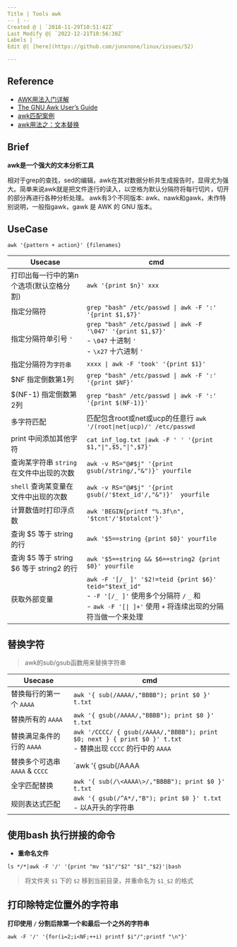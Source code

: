 ```yaml
---
Title | Tools awk
-- | --
Created @ | `2018-11-29T10:51:42Z`
Last Modify @| `2022-12-21T10:56:38Z`
Labels | ``
Edit @| [here](https://github.com/junxnone/linux/issues/52)

---
```

## Reference
- [AWK用法入门详解](https://www.cnblogs.com/losbyday/p/5854707.html)
- [The GNU Awk User’s Guide](http://www.gnu.org/software/gawk/manual/gawk.html)
- [awk匹配案例](https://blog.csdn.net/qq_42224274/article/details/82584801)
- [awk用法之：文本替换](https://www.jianshu.com/p/d90f8a2ecd62)

## Brief

**awk是一个强大的文本分析工具**

相对于grep的查找，sed的编辑，awk在其对数据分析并生成报告时，显得尤为强大。简单来说awk就是把文件逐行的读入，以空格为默认分隔符将每行切片，切开的部分再进行各种分析处理。
awk有3个不同版本: awk、nawk和gawk，未作特别说明，一般指gawk，gawk 是 AWK 的 GNU 版本。

## UseCase
```
awk '{pattern + action}' {filenames}
```

Usecase | cmd
-- | --
打印出每一行中的第n个选项(默认空格分割) | `awk '{print $n}' xxx`
指定分隔符 | `grep "bash" /etc/passwd \| awk -F ':' '{print $1,$7}'`
指定分隔符单引号  `'` | `grep "bash" /etc/passwd \| awk -F '\047' '{print $1,$7}'` <br> - `\047` 十进制 `'` <br> - `\x27` 十六进制 `'`
指定分隔符为`字符串` | `xxxx \| awk -F 'took' '{print $1}'`
$NF  指定倒数第1列 | `grep "bash" /etc/passwd \| awk -F ':' '{print $NF}'`
$(NF-1)  指定倒数第2列 | `grep "bash" /etc/passwd \| awk -F ':' '{print $(NF-1)}'`
多字符匹配 | 匹配包含root或net或ucp的任意行 `awk '/(root\|net\|ucp)/' /etc/passwd`
print 中间添加其他字符 | `cat inf_log.txt \|awk -F ' ' '{print $1,"\|",$5,"\|",$7}'`
查询某字符串 `string` 在文件中出现的次数 | `awk -v RS="@#$j" '{print gsub(/string/,"&")}' yourfile`
`shell` 查询某变量在 文件中出现的次数 | `awk -v RS="@#$j" '{print gsub(/'$text_id'/,"&")}'  yourfile`
计算数值时打印浮点数 | `awk 'BEGIN{printf "%.3f\n", '$tcnt'/'$totalcnt'}'`
查询 $5 等于 string 的行 | `awk '$5==string {print $0}' yourfile`
查询 $5 等于 string $6 等于 string2 的行 | `awk '$5==string && $6==string2 {print $0}' yourfile`
获取外部变量 | `awk -F '[/_ ]' '$2!=teid {print $6}' teid="$text_id"`<br> - `-F '[/_ ]'`  使用多个分隔符 `/` `_` 和 ` ` <br>- `awk -F '[\| ]+'`  使用 `+` 将连续出现的分隔符当做一个来处理

## 替换字符
> awk的sub/gsub函数用来替换字符串

Usecase | cmd
-- | --
替换每行的第一个 `AAAA` | `awk '{ sub(/AAAA/,"BBBB"); print $0 }' t.txt`
替换所有的 `AAAA` | `awk '{ gsub(/AAAA/,"BBBB"); print $0 }' t.txt`
替换满足条件的行的 `AAAA` | `awk '/CCCC/ { gsub(/AAAA/,"BBBB"); print $0; next } { print $0 }' t.txt`<br>- 替换出现 `CCCC` 的行中的 `AAAA`
替换多个可选串 `AAAA` & `CCCC` | `awk '{ gsub(/AAAA|aaaa/,"BBBB"); print $0 }' t.txt`
全字匹配替换 | `awk '{ sub(/\<AAAA\>/,"BBBB"); print $0 }' t.txt`
规则表达式匹配 | `awk '{ gsub(/^A*/,"B"); print $0 }' t.txt`<br>- 以A开头的字符串

## 使用bash 执行拼接的命令

- **重命名文件**
```
ls */*|awk -F '/' '{print "mv "$1"/"$2" "$1"_"$2}'|bash
```

> 将文件夹 `$1` 下的 `$2` 移到当前目录，并重命名为 `$1_$2` 的格式

## 打印除特定位置外的字符串

**打印使用 `/` 分割后除第一个和最后一个之外的字符串**
```
awk -F '/' '{for(i=2;i<NF;++i) printf $i"/";printf "\n"}'
```
